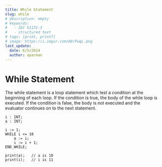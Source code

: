 ```yaml
---
title: While Statement
slug: while
# description: empty
# keywords:
#   - IEC 61131-3
#   - structured text
# tags: [print, printf]
# image: https://i.imgur.com/mErPwqL.png
last_update:
  date: 6/5/2024
  author: aparman
---
```


# While Statement

The while statement is a loop statement which test a condition at the beginning of each loop. If the condition is true, the body of the while loop is executed. If the condition is false, the body is not executed and the evaluator continues on to the next statement.

```iecst
i : INT;
a : INT;

i := 1;
WHILE i <= 10
    a := i;
    i := i + 1;
END_WHILE;

print(a);   // a is 10
print(i);   // i is 11
```
